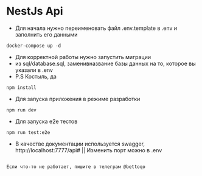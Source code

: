 # NestJs Api

* Для начала нужно переименовать файл .env.template в .env и заполнить его данными
```
docker-compose up -d
```
* Для корректной работы нужно запустить миграции
* из sql/database.sql, заменивназвание базы данных на то, которое вы указали в .env
* P.S Костыль, да

```
npm install
```
* Для запуска приложения в режиме разработки
```
npm run dev 
```

* Для запуска е2е тестов
```
npm run test:e2e
```
 
* В качестве документации используется swagger, http://localhost:7777/api# || Изменить порт можно в .env
```

Если что-то не работает, пишите в телеграм @bettoqo



